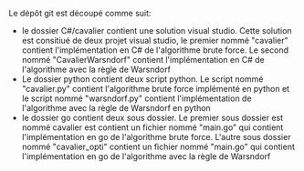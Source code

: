 Le dépôt git est découpé comme suit:
- le dossier C#/cavalier contient une solution visual studio. Cette solution est consitiué de deux projet visual studio, le premier nommé "cavalier" contient l'implémentation en C# de l'algorithme brute force. Le second nommé "CavalierWarsndorf" contient l'implémentation en C# de l'algorithme avec la règle de Warsndorf
- Le dossier python contient deux script python. Le script nommé "cavalier.py" contient l'algorithme brute force implémenté en python et le script nommé "warsndorf.py" contient l'implémentation de l'algorithme avec la règle de Warsndorf en python
- le dossier go contient deux sous dossier. Le premier sous dossier est nommé cavalier est contient un fichier nommé "main.go" qui contient l'implémentation en go de l'algorithme brute force. L'autre sous dossier nommé "cavalier_opti" contient un fichier nommé "main.go" qui contient l'implémentation en go de l'algorithme avec la règle de Warsndorf
